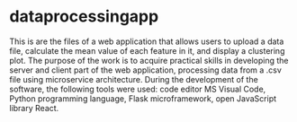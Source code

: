 # dataprocessingapp
This is are the files of a web application that allows users to upload a data file, calculate the mean value of each feature in it, and display a clustering plot.
The purpose of the work is to acquire practical skills in developing the server and client part of the web application, processing data from a .csv file using microservice architecture.
During the development of the software, the following tools were used: code editor MS Visual Code, Python programming language, Flask microframework, open JavaScript library React.
